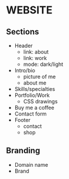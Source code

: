 # WEBSITE

## Sections
- Header
    - link: about
    - link: work
    - mode: dark/light
- Intro/bio
    - picture of me
    - about me
- Skills/specialties
- Portfolio/Work
    - CSS drawings
- Buy me a coffee
- Contact form
- Footer
    - contact
    - shop

## Branding

- Domain name
- Brand
